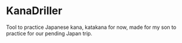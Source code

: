# KanaDriller

Tool to practice Japanese kana, katakana for now, made for my son to practice for our pending Japan trip.

